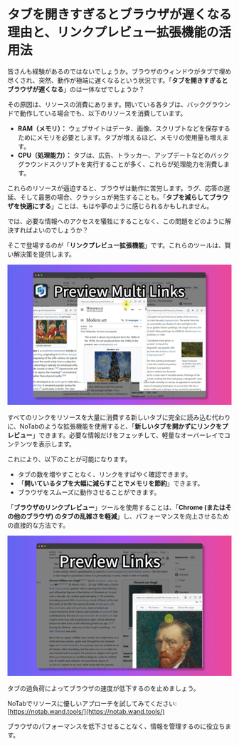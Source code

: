 # タブを開きすぎるとブラウザが遅くなる理由と、リンクプレビュー拡張機能の活用法

皆さんも経験があるのではないでしょうか。ブラウザのウィンドウがタブで埋め尽くされ、突然、動作が極端に遅くなるという状況です。「**タブを開きすぎるとブラウザが遅くなる**」のは一体なぜでしょうか？

その原因は、リソースの消費にあります。開いている各タブは、バックグラウンドで動作している場合でも、以下のリソースを消費しています。

*   **RAM（メモリ）：** ウェブサイトはデータ、画像、スクリプトなどを保存するためにメモリを必要とします。タブが増えるほど、メモリの使用量も増えます。
*   **CPU（処理能力）：** タブは、広告、トラッカー、アップデートなどのバックグラウンドスクリプトを実行することが多く、これらが処理能力を消費します。

これらのリソースが逼迫すると、ブラウザは動作に苦労します。ラグ、応答の遅延、そして最悪の場合、クラッシュが発生することも。「**タブを減らしてブラウザを快適にする**」ことは、もはや夢のように感じられるかもしれません。

では、必要な情報へのアクセスを犠牲にすることなく、この問題をどのように解決すればよいのでしょうか？

そこで登場するのが「**リンクプレビュー拡張機能**」です。これらのツールは、賢い解決策を提供します。

![リソース使用量の図 - 概念図](../images/notab1.png) <!-- 直接的なイメージを見つけるのが難しい場合があるため、概念的なプレースホルダーを使用しています -->

すべてのリンクをリソースを大量に消費する新しいタブに完全に読み込む代わりに、NoTabのような拡張機能を使用すると、「**新しいタブを開かずにリンクをプレビュー**」できます。必要な情報だけをフェッチして、軽量なオーバーレイでコンテンツを表示します。

これにより、以下のことが可能になります。
*   タブの数を増やすことなく、リンクをすばやく確認できます。
*   「**開いているタブを大幅に減らすことでメモリを節約**」できます。
*   ブラウザをスムーズに動作させることができます。

「**ブラウザのリンクプレビュー**」ツールを使用することは、「**Chrome (またはその他のブラウザ) のタブの乱雑さを軽減**」し、パフォーマンスを向上させるための直接的な方法です。

![NoTabによるリンクのプレビュー](../images/notab2.png)

タブの過負荷によってブラウザの速度が低下するのを止めましょう。

NoTabでリソースに優しいアプローチを試してみてください: [https://notab.wand.tools/](https://notab.wand.tools/)

ブラウザのパフォーマンスを低下させることなく、情報を管理するのに役立ちます。
